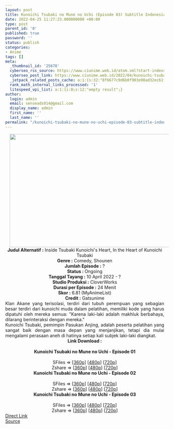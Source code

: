 ```yaml
---
layout: post
title: Kunoichi Tsubaki no Mune no Uchi (Episode 03) Subtitle Indonesia
date: 2022-04-25 11:27:23.000000000 +00:00
type: post
parent_id: '0'
published: true
password: ''
status: publish
categories:
- Anime
tags: []
meta:
  _thumbnail_id: '25678'
  cyberseo_rss_source: https://www.ciunime.web.id/atom.xml?start-index=1
  cyberseo_post_link: https://www.ciunime.web.id/2022/04/kunoichi-tsubaki-no-mune-no-uchi.html
  _jetpack_related_posts_cache: a:1:{s:32:"8f6677c9d6b0f903e98ad32ec61f8deb";a:2:{s:7:"expires";i:1658360831;s:7:"payload";a:3:{i:0;a:1:{s:2:"id";i:27206;}i:1;a:1:{s:2:"id";i:27075;}i:2;a:1:{s:2:"id";i:26989;}}}}
  rank_math_internal_links_processed: '1'
  litespeed_vpi_list: a:1:{i:0;s:12:"empty result";}
author:
  login: admin
  email: senseads014@gmail.com
  display_name: admin
  first_name: ''
  last_name: ''
permalink: "/kunoichi-tsubaki-no-mune-no-uchi-episode-03-subtitle-indonesia/"
---
```

<div class="separator" style="clear: both; text-align: center;"><a href="https://blogger.googleusercontent.com/img/b/R29vZ2xl/AVvXsEh_srosdP62WyLOoLT_N7Zz7_hUSxzWOvr8ovidAV8FKj_6ID-TEQkSYivCSHGfTeRuAqVlCOOUHesX8z4x0xleOIEVlWpeNBmrG5JprizrtOuikXcFdFI4lseyK5vLezY-IoGFCAcXJyi_mH_QfkA92gSCmqXJYjfE5WAXzjVglhCWv97Ds_inn77V/s1280/Kunoichi%20Tsubaki%20no%20Mune%20no%20Uchi.jpg" style="margin-left: 1em; margin-right: 1em;"><img border="0" data-original-height="720" data-original-width="1280" height="360" src="{{ site.baseurl }}/assets/2022/04/Kunoichi%20Tsubaki%20no%20Mune%20no%20Uchi.jpg" width="640" /></a></div>
<div class="separator" style="clear: both; text-align: center;"></div>
<div style="text-align: center;"><b>Judul</b><b><b> Alternatif</b> :</b> Inside Tsubaki Kunoichi's Heart,&nbsp;In the Heart of Kunoichi Tsubaki</div>
<div style="text-align: center;"><b><b>Genre :</b></b> Comedy, Shounen</div>
<div style="text-align: center;"><b>Jumlah Episode :</b> ?<br /><b>Status :&nbsp;</b>Ongoing<br /><b>Tanggal Tayang :</b> 10 April&nbsp;2022 - ?<br /><b>Studio Produksi :</b>&nbsp;CloverWorks<br /><b>Durasi per Episode :</b> 24 Menit</div>
<div style="text-align: center;"><b>Skor :</b> 6.81 (MyAnimeList)</div>
<div style="text-align: center;"><b>Credit :</b>&nbsp;Gatsunime</div>
<div style="text-align: center;"></div>
<div style="text-align: justify;">
<div>Klan Akane yang terisolasi, terdiri dari tubuh perempuan yang sebagian besar terdiri dari kunoichi muda dalam pelatihan, memiliki kode yang harus dipatuhi oleh mereka semua: "Karena laki-laki adalah makhluk berbahaya, dilarang berinteraksi dengan mereka."</div>
<div></div>
<div>Kunoichi Tsubaki, pemimpin Pasukan Anjing, adalah peserta pelatihan yang sangat baik dengan masa depan yang menjanjikan, tetapi dia mulai mengalami perasaan aneh di hatinya setiap kali subjek laki-laki diangkat.</div>
</div>
<div style="text-align: justify;"></div>
<div style="text-align: justify;"></div>
<div style="text-align: center;">
<div style="text-align: center;">
<div style="text-align: left;">
<div style="text-align: center;"><b>Link Download :</b></div>
<div style="text-align: center;"><b><br /></b></div>
<div style="text-align: center;"><span style="text-align: left;"><b>Kunoichi Tsubaki no Mune no Uchi&nbsp;</b></span><b>- Episode 01</b></div>
<div style="text-align: center;"><b><br /></b></div>
<div style="text-align: center;">SFiles =&gt; [<a href="http://www.solidfiles.com/v/2dRrQQxZLM8gj" target="_blank" rel="noopener">360p</a>] [<a href="http://www.solidfiles.com/v/m2LmvyW68q4Y5" target="_blank" rel="noopener">480p</a>] [<a href="http://www.solidfiles.com/v/zeLpDQg3KPMkW" target="_blank" rel="noopener">720p</a>]</div>
<div style="text-align: center;">Zshare =&gt; [<a href="https://www97.zippyshare.com/v/3bLoq9a5/file.html" target="_blank" rel="noopener">360p</a>] [<a href="https://www97.zippyshare.com/v/ntsQoxDv/file.html" target="_blank" rel="noopener">480p</a>] [<a href="https://www97.zippyshare.com/v/7EyitALG/file.html" target="_blank" rel="noopener">720p</a>]</div>
<div style="text-align: center;"></div>
<div style="text-align: center;">
<div><span style="text-align: left;"><b>Kunoichi Tsubaki no Mune no Uchi&nbsp;</b></span><b>- Episode 02</b></div>
<div><b><br /></b></div>
<div>SFiles =&gt; [<a href="http://www.solidfiles.com/v/ZZnLgVQkkvPYx" target="_blank" rel="noopener">360p</a>] [<a href="http://www.solidfiles.com/v/pd7yNrzGrdyzD" target="_blank" rel="noopener">480p</a>] [<a href="http://www.solidfiles.com/v/4YXrv7XRWnNx2" target="_blank" rel="noopener">720p</a>]</div>
<div>Zshare =&gt; [<a href="https://www59.zippyshare.com/v/sfOw4hdh/file.html" target="_blank" rel="noopener">360p</a>] [<a href="https://www59.zippyshare.com/v/C43joJxi/file.html" target="_blank" rel="noopener">480p</a>] [<a href="https://www59.zippyshare.com/v/S8FFUWa2/file.html" target="_blank" rel="noopener">720p</a>]</div>
<div></div>
<div>
<div><span style="text-align: left;"><b>Kunoichi Tsubaki no Mune no Uchi&nbsp;</b></span><b>- Episode 03</b></div>
<div><b><br /></b></div>
<div>SFiles =&gt; [<a href="http://www.solidfiles.com/v/DeB3v6LaB3nvj" target="_blank" rel="noopener">360p</a>] [<a href="http://www.solidfiles.com/v/XLVnG6DwZQRyd" target="_blank" rel="noopener">480p</a>] [<a href="http://www.solidfiles.com/v/NVmDjm77KgV2v" target="_blank" rel="noopener">720p</a>]</div>
<div>Zshare =&gt; [<a href="https://www113.zippyshare.com/v/kGteAxdD/file.html" target="_blank" rel="noopener">360p</a>] [<a href="https://www113.zippyshare.com/v/FqeEcsS7/file.html" target="_blank" rel="noopener">480p</a>] [<a href="https://www113.zippyshare.com/v/qBquQVr7/file.html" target="_blank" rel="noopener">720p</a>]</div>
</div>
</div>
</div>
</div>
</div>
<link rel="stylesheet" href="https://cdnjs.cloudflare.com/ajax/libs/font-awesome/4.7.0/css/font-awesome.min.css" />
<div class="divbtn"> <a href="https://handymansurrender.com/fihup8buzv?key=94550f7ce39444073321dde3b8782f97" class="btn"><i class="fa fa-download"></i> Direct Link</a> <br /><a href="https://www.ciunime.web.id/2022/04/kunoichi-tsubaki-no-mune-no-uchi.html">Source</a> </div>
